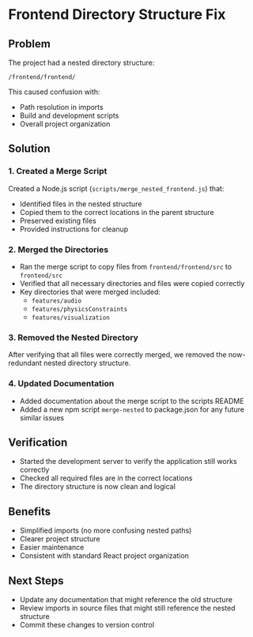 # Frontend Directory Structure Fix

## Problem

The project had a nested directory structure:

```
/frontend/frontend/
```

This caused confusion with:

- Path resolution in imports
- Build and development scripts
- Overall project organization

## Solution

### 1. Created a Merge Script

Created a Node.js script (`scripts/merge_nested_frontend.js`) that:

- Identified files in the nested structure
- Copied them to the correct locations in the parent structure
- Preserved existing files
- Provided instructions for cleanup

### 2. Merged the Directories

- Ran the merge script to copy files from `frontend/frontend/src` to `frontend/src`
- Verified that all necessary directories and files were copied correctly
- Key directories that were merged included:
  - `features/audio`
  - `features/physicsConstraints`
  - `features/visualization`

### 3. Removed the Nested Directory

After verifying that all files were correctly merged, we removed the now-redundant nested directory structure.

### 4. Updated Documentation

- Added documentation about the merge script to the scripts README
- Added a new npm script `merge-nested` to package.json for any future similar issues

## Verification

- Started the development server to verify the application still works correctly
- Checked all required files are in the correct locations
- The directory structure is now clean and logical

## Benefits

- Simplified imports (no more confusing nested paths)
- Clearer project structure
- Easier maintenance
- Consistent with standard React project organization

## Next Steps

- Update any documentation that might reference the old structure
- Review imports in source files that might still reference the nested structure
- Commit these changes to version control
